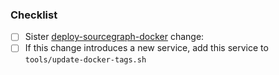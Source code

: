 
### Checklist

<!--
  Kubernetes and Docker Compose MUST be kept in sync. You should not merge a change here
  without a corresponding change in the other repository, unless it truly is specific to
  this repository. If uneeded, add link or explanation of why it is not needed here.
-->
* [ ] Sister [deploy-sourcegraph-docker](https://github.com/sourcegraph/deploy-sourcegraph-docker) change:
* [ ] If this change introduces a new service, add this service to `tools/update-docker-tags.sh`
